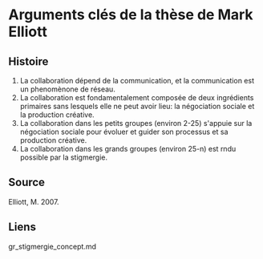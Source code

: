 
# Arguments clés de la thèse de Mark Elliott

## Histoire

1. La collaboration dépend de la communication, et la communication est un phenomènone de réseau.
2. La collaboration est fondamentalement composée de deux ingrédients primaires sans lesquels elle ne peut avoir lieu: la négociation sociale et la production créative. 
3. La collaboration dans les petits groupes (environ 2-25) s'appuie sur la négociation sociale pour évoluer et guider son processus et sa production créative. 
4. La collaboration dans les grands groupes (environ 25-n) est rndu possible par la stigmergie. 

## Source

Elliott, M. 2007.

## Liens

gr_stigmergie_concept.md
